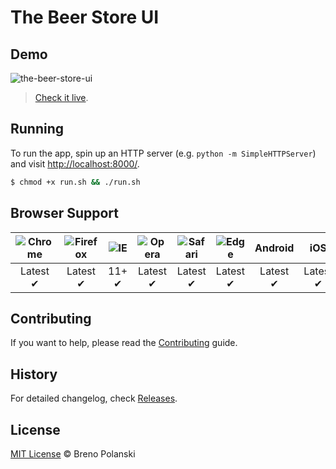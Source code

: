 # The Beer Store UI

## Demo

![the-beer-store-ui](https://raw.githubusercontent.com/react-beer/the-beer-store-ui/master/the-beer-store.png)

> [Check it live](http://react-beer.github.io/the-beer-store-ui/).

## Running

To run the app, spin up an HTTP server (e.g. `python -m SimpleHTTPServer`) and visit [http://localhost:8000/](http://localhost:8000/).

```sh
$ chmod +x run.sh && ./run.sh
```

## Browser Support

![Chrome](https://raw.github.com/alrra/browser-logos/master/chrome/chrome_48x48.png) | ![Firefox](https://raw.github.com/alrra/browser-logos/master/firefox/firefox_48x48.png) | ![IE](https://raw.github.com/alrra/browser-logos/master/internet-explorer/internet-explorer_48x48.png) | ![Opera](https://raw.github.com/alrra/browser-logos/master/opera/opera_48x48.png) | ![Safari](https://raw.github.com/alrra/browser-logos/master/safari/safari_48x48.png) | ![Edge](https://raw.githubusercontent.com/alrra/browser-logos/master/edge/edge_48x48.png) | **Android** | **iOS** | **Windows Phone** |
:---: | :---: | :---: | :---: | :---: |  :---: | :---: | :---: | :---: |
Latest ✔ | Latest ✔ | 11+ ✔ | Latest ✔ | Latest ✔ | Latest ✔ | Latest ✔ | Latest ✔ | Latest ✔ |

## Contributing

If you want to help, please read the [Contributing](https://github.com/react-beer/the-beer-store-ui/blob/master/CONTRIBUTING.md) guide.

## History

For detailed changelog, check [Releases](https://github.com/react-beer/the-beer-store-ui/releases).

## License

[MIT License](http://brenopolanski.mit-license.org/) © Breno Polanski
